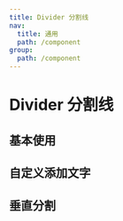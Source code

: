```yaml
---
title: Divider 分割线
nav:
  title: 通用
  path: /component
group:
  path: /component
---
```


#  Divider 分割线

## 基本使用
<code src="./demo/index1.tsx"></code>

## 自定义添加文字
<code src="./demo/index2.tsx"></code>

## 垂直分割
 <code src="./demo/index3.tsx"></code>
 
<API></API>
